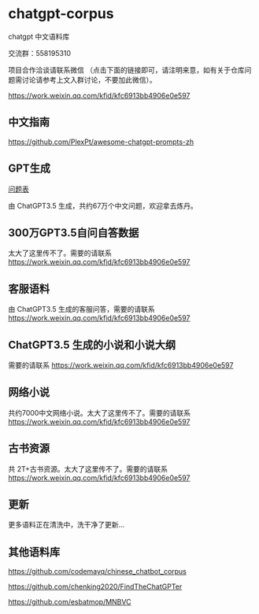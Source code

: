 # chatgpt-corpus
chatgpt 中文语料库

交流群：558195310

项目合作洽谈请联系微信 （点击下面的链接即可，请注明来意，如有关于仓库问题需讨论请参考上文入群讨论，不要加此微信）。

https://work.weixin.qq.com/kfid/kfc6913bb4906e0e597

## 中文指南

https://github.com/PlexPt/awesome-chatgpt-prompts-zh

## GPT生成

[问题表](./question/README.md)

由 ChatGPT3.5 生成，共约67万个中文问题，欢迎拿去炼丹。

## 300万GPT3.5自问自答数据

太大了这里传不了。需要的请联系 https://work.weixin.qq.com/kfid/kfc6913bb4906e0e597

## 客服语料

由 ChatGPT3.5 生成的客服问答，需要的请联系 https://work.weixin.qq.com/kfid/kfc6913bb4906e0e597


## ChatGPT3.5 生成的小说和小说大纲

需要的请联系 https://work.weixin.qq.com/kfid/kfc6913bb4906e0e597


## 网络小说

共约7000中文网络小说。太大了这里传不了。需要的请联系 https://work.weixin.qq.com/kfid/kfc6913bb4906e0e597


## 古书资源

共 2T+古书资源。太大了这里传不了。需要的请联系 https://work.weixin.qq.com/kfid/kfc6913bb4906e0e597


## 更新

更多语料正在清洗中，洗干净了更新...

## 其他语料库

https://github.com/codemayq/chinese_chatbot_corpus

https://github.com/chenking2020/FindTheChatGPTer

https://github.com/esbatmop/MNBVC
